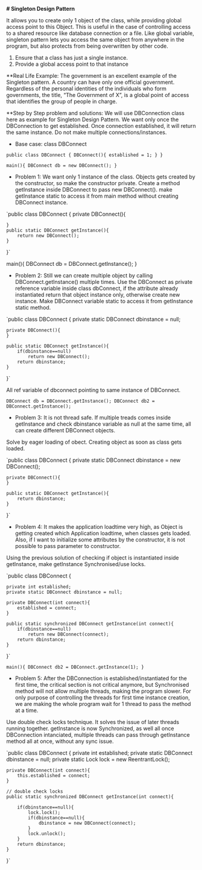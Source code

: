 
**# Singleton Design Pattern**

It allows you to create only 1 object of the class, while providing global access point to this Object. This is useful in the case of controlling access to a shared resource like database connection or a file. Like global variable, singleton pattern lets you access the same object from anywhere in the program, but also protects from being overwritten by other code.

1. Ensure that a class has just a single instance. 
2. Provide a global access point to that instance


**Real Life Example:
The government is an excellent example of the Singleton pattern. A country can have only one official government. Regardless of the personal identities of the individuals who form governments, the title, “The Government of X”, is a global point of access that identifies the group of people in charge.

**Step by Step problem and solutions:
We will use DBConnection class here as example for Singleton Design Pattern. We want only once the DBConnection to get established. Once connection established, it will return the same instance. Do not make multiple connections/instances.

- Base case: class DBConnect

`public class DBConnect {
    DBConnect(){
        established = 1;
    }
}`

`main(){
    DBConnect db = new DBConnect();
}`

- Problem 1: We want only 1 instance of the class. 
Objects gets created by the constructor, so make the constructor private. Create a method getInstance inside DBConnect to pass new DBConnect(). make getInstance static to access it from main method without creating DBConnect instance. 

`public class DBConnect {
    private DBConnect(){
        
    }
    public static DBConnect getInstance(){
        return new DBConnect();
    }
}`

main(){
    DBConnect db = DBConnect.getInstance();
}

- Problem 2: Still we can create multiple object by calling DBConnect.getInstance() multiple times.
Use the DBConnect as private reference variable inside class dbConnect, if the attribute already instantiated return that object instance only, otherwise create new instance. Make DBConnect variable static to access it from getInstance static method.

`public class DBConnect {
    private static DBConnect dbinstance = null;

    private DBConnect(){
    }

    public static DBConnect getInstance(){
        if(dbinstance==null)
            return new DBConnect();
        return dbinstance;
    }
}`

All ref variable of dbconnect pointing to same instance of DBConnect.

`DBConnect db = DBConnect.getInstance();
DBConnect db2 = DBConnect.getInstance();`

- Problem 3: It is not thread safe. If multiple treads comes inside getInstance and check dbinstance variable as null at the same time, all can create different DBConnect objects.

Solve by eager loading of obect. Creating object as soon as class gets loaded.

`public class DBConnect {
    private static DBConnect dbinstance = new DBConnect();

    private DBConnect(){
    }

    public static DBConnect getInstance(){
        return dbinstance;
    }
}`

- Problem 4: It makes the application loadtime very high, as Object is getting created which Application loadtime, when classes gets loaded. Also, if I want to initialize some attributes by the constructor, it is not possible to pass parameter to constructor. 

Using the previous solution of checking if object is instantiated inside getInstance, make getInstance Synchronised/use locks.

`public class DBConnect {
    
    private int established;
    private static DBConnect dbinstance = null;

    private DBConnect(int connect){
        established = connect;
    }

    public static synchronized DBConnect getInstance(int connect){
        if(dbinstance==null)
            return new DBConnect(connect);
        return dbinstance;
    }
}`

`main(){
    DBConnect db2 = DBConnect.getInstance(1);
}`

- Problem 5: After the DBConnection is established/instantiated for the first time, the critical section is not critical anymore, but Synchronised method will not allow multiple threads, making the program slower. For only purpose of controlling the threads for first time instance creation, we are making the whole program wait for 1 thread to pass the method at a time.

Use double check locks technique. It solves the issue of later threads running together. 
getInstance is now Synchronized, as well all once DBConnection intanciated, multiple threads can pass through getInstance method all at once, without any sync issue.

`public class DBConnect {
    private int established;
    private static DBConnect dbinstance = null;
    private static Lock lock = new ReentrantLock();

    private DBConnect(int connect){
        this.established = connect;
    }

    // double check locks
    public static synchronized DBConnect getInstance(int connect){
        
        if(dbinstance==null){
            lock.lock();
            if(dbinstance==null){
                dbinstance = new DBConnect(connect);
            }
            lock.unlock();
        }
        return dbinstance;
    }

}`
